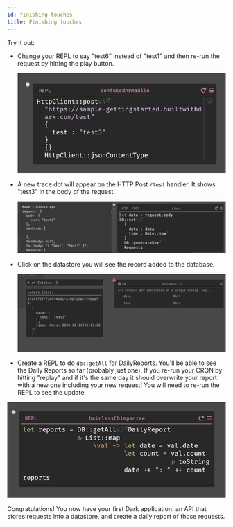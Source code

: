 ```yaml
---
id: finishing-touches
title: Finishing touches
---
```


Try it out:

- Change your REPL to say "test6" instead of "test1" and then re-run the request by hitting the play button.

    ![assets/gettingstarted/Screen_Shot_2020-02-11_at_11.04.01_AM.png](assets/gettingstarted/Screen_Shot_2020-02-11_at_11.04.01_AM.png)

- A new trace dot will appear on the HTTP Post `/test` handler. It shows "test3" in the body of the request.

    ![assets/gettingstarted/Screen_Shot_2020-02-11_at_11.04.07_AM.png](assets/gettingstarted/Screen_Shot_2020-02-11_at_11.04.07_AM.png)

- Click on the datastore you will see the record added to the database.

    ![assets/gettingstarted/Screen_Shot_2020-02-11_at_11.04.12_AM.png](assets/gettingstarted/Screen_Shot_2020-02-11_at_11.04.12_AM.png)

- Create a REPL to do `db::getAll` for DailyReports. You'll be able to see the Daily Reports so far (probably just one). If you re-run your CRON by hitting "replay" and if it's the same day it should overwrite your report with a new one including your new request! You will need to re-run the REPL to see the update.

![assets/gettingstarted/reportREPL.png](assets/gettingstarted/reportREPL.png)

Congratulations! You now have your first Dark application: an API that stores requests into a datastore, and create a daily report of those requests.
